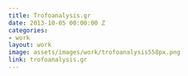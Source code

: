 ```yaml
---
title: Trofoanalysis.gr
date: 2013-10-05 00:00:00 Z
categories:
- work
layout: work
image: assets/images/work/trofoanalysis558px.png
link: trofoanalysis.gr
---
```



